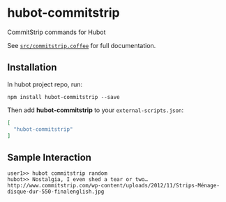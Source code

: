 # hubot-commitstrip

CommitStrip commands for Hubot

See [`src/commitstrip.coffee`](src/commitstrip.coffee) for full documentation.

## Installation

In hubot project repo, run:

`npm install hubot-commitstrip --save`

Then add **hubot-commitstrip** to your `external-scripts.json`:

```json
[
  "hubot-commitstrip"
]
```

## Sample Interaction

```
user1>> hubot commitstrip random
hubot>> Nostalgia, I even shed a tear or two…
http://www.commitstrip.com/wp-content/uploads/2012/11/Strips-Ménage-disque-dur-550-finalenglish.jpg
```
